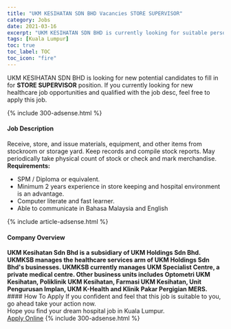 ```yaml
---
title: "UKM KESIHATAN SDN BHD Vacancies STORE SUPERVISOR" 
category: Jobs 
date: 2021-03-16 
excerpt: "UKM KESIHATAN SDN BHD is currently looking for suitable person to fill in the STORE SUPERVISOR which positioned at Kuala Lumpur" 
tags: [Kuala Lumpur] 
toc: true 
toc_label: TOC 
toc_icon: "fire" 
--- 
```


<p>UKM KESIHATAN SDN BHD is looking for new potential candidates to fill in for <b>STORE SUPERVISOR</b> position. If you currently looking for new healthcare job opportunities and qualified with the job desc, feel free to apply this job.
</p>{% include 300-adsense.html %} 
<div><div><h4>Job Description</h4></div><div><div><span><div><div><div>Receive, store, and issue materials, equipment, and other items from stockroom or storage yard. Keep records and compile stock reports. May periodically take physical count of stock or check and mark merchandise.</div><div><strong>Requirements:</strong></div><ul><li>SPM / Diploma or equivalent.</li><li>Minimum 2 years experience in store keeping and hospital environment is an advantage.</li><li>Computer literate and fast learner.</li><li>Able to communicate in Bahasa Malaysia and English</li></ul></div></div></span></div></div></div> 
{% include article-adsense.html %} 
<div><div><h4>Company Overview</h4></div><div><div><span><div><div>
<strong>UKM Kesihatan Sdn Bhd is a subsidiary of UKM Holdings Sdn Bhd. UKMKSB manages the healthcare services arm of UKM Holdings Sdn Bhd's businesses. UKMKSB currently manages UKM Specialist Centre, a private medical centre. Other business units includes Optometri UKM Kesihatan, Poliklinik UKM Kesihatan, Farmasi UKM Kesihatan, Unit Pengurusan Implan, UKM K-Health and Klinik Pakar Pergigian MERS.</strong></div></div></span></div></div></div> 
#### How To Apply 
If you confident and feel that this job is suitable to you, go ahead take your action now. <br/> 
Hope you find your dream hospital job in Kuala Lumpur. <br/> 
<a href="https://www.jobstreet.com.my/en/job/store-supervisor-4505143?jobId=jobstreet-my-job-4505143" class="btn btn--warning" target="_blank" rel="nofollow noopenner">Apply Online</a> 
{% include 300-adsense.html %} 